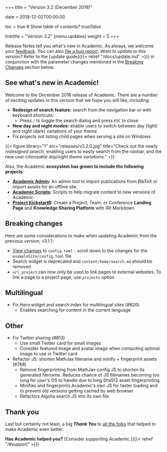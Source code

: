 +++
title = "Version 3.2 (December 2018)"

date = 2018-12-02T00:00:00

toc = true  # Show table of contents? true/false

linktitle = "Version 3.2"
[menu.updates]
  weight = 5
+++

Release Notes tell you what's new in Academic. As always, we welcome your [feedback](https://github.com/gcushen/hugo-academic/issues). You can also [file a bug report](https://github.com/gcushen/hugo-academic/issues). *Want to update to this version?* Refer to the [update guide]({{< relref "/docs/update.md" >}}) in conjunction with the parameter changes mentioned in the [Breaking Changes](#breaking-changes) section below.

## See what's new in Academic!

Welcome to the December 2018 release of Academic. There are a number of exciting updates in this version that we hope you will like, including:

- **Redesign of search feature:** search from the navigation bar or with keyboard shortcuts:
  - Press `/` to toggle the search dialog and press `ESC` to close
- **New day and night modes:** enable users to switch between day (light) and night (dark) variations of your theme
- Fix projects not listing child pages when serving a site on Windows 

{{< figure library="1" src="releases/v3.2.0.jpg" title="Check out the newly *redesigned search*, enabling users to easily search from the navbar, and the new *user-choosable day/night theme variations*." >}}

Also, the Academic **ecosystem has grown to include the following projects**:

* **[Academic Admin](https://github.com/sourcethemes/academic-admin):** An admin tool to import publications from BibTeX or import assets for an offline site
* **[Academic Scripts](https://github.com/sourcethemes/academic-scripts):** Scripts to help migrate content to new versions of Academic
* **[Project KickstartR](https://github.com/sourcethemes/project-kickstart-r):** Create a Project, Team, or Conference **Landing Page** and **Knowledge Sharing Platform** with (R) Markdown

## Breaking changes

Here are some considerations to make when updating Academic from the previous version, v3.1.1:

- [View changes](https://github.com/gcushen/hugo-academic/compare/v3.1.1...v3.2.0#files_bucket) to `config.toml` - scroll down to the changes for the `exampleSite/config.toml` file
- Search widget is deprecated and `content/home/search.md` should be removed
- `url_project` can now only be used to link pages to external websites. To link a page to a project page, use `projects` option.  

## Multilingual

- Fix Hero widget and search index for multilingual sites (#820)
  - Enables searching for content in the current language

## Other

- Fix Twitter sharing (#813)
  - Use small Twitter card for small images
  - Consider featured image and avatar image when computing optimal image to use in Twitter card
- Refactor JS: shorten MathJax filename and minify + fingerprint assets (#768)
  - Remove fingerprinting from MathJax config JS to shorten its generated filename. Reduces chance of JS filenames becoming too long for user's OS to handle due to long Sha512 asset fingerprinting.
  - Minifies and fingerprints Academic's own JS for faster loading and to prevent old versions getting cached by web browser
  - Refactors Algolia search JS into its own file

## Thank you

Last but certainly not least, a big **_Thank You_** to [all the folks](https://github.com/gcushen/hugo-academic/graphs/contributors) that helped to make Academic even better.

**Has Academic helped you?** [Consider supporting Academic.]({{< relref "/#support" >}})
